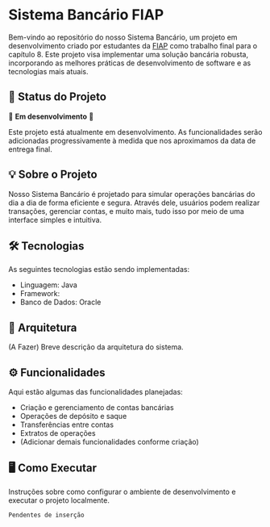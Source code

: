 # Sistema Bancário FIAP

Bem-vindo ao repositório do nosso Sistema Bancário, um projeto em desenvolvimento criado por estudantes da [FIAP](https://www.fiap.com.br/) como trabalho final para o capítulo 8. Este projeto visa implementar uma solução bancária robusta, incorporando as melhores práticas de desenvolvimento de software e as tecnologias mais atuais.

## 🚧 Status do Projeto

🔨 **Em desenvolvimento** 🔨

Este projeto está atualmente em desenvolvimento. As funcionalidades serão adicionadas progressivamente à medida que nos aproximamos da data de entrega final.

## 💡 Sobre o Projeto

Nosso Sistema Bancário é projetado para simular operações bancárias do dia a dia de forma eficiente e segura. Através dele, usuários podem realizar transações, gerenciar contas, e muito mais, tudo isso por meio de uma interface simples e intuitiva.

## 🛠 Tecnologias

As seguintes tecnologias estão sendo implementadas:

- Linguagem: Java
- Framework:
- Banco de Dados: Oracle
  
## 📐 Arquitetura

(A Fazer) Breve descrição da arquitetura do sistema.

## ⚙️ Funcionalidades

Aqui estão algumas das funcionalidades planejadas:

- Criação e gerenciamento de contas bancárias
- Operações de depósito e saque
- Transferências entre contas
- Extratos de operações
- (Adicionar demais funcionalidades conforme criação)

## 🖥️ Como Executar

Instruções sobre como configurar o ambiente de desenvolvimento e executar o projeto localmente.

```bash
Pendentes de inserção
